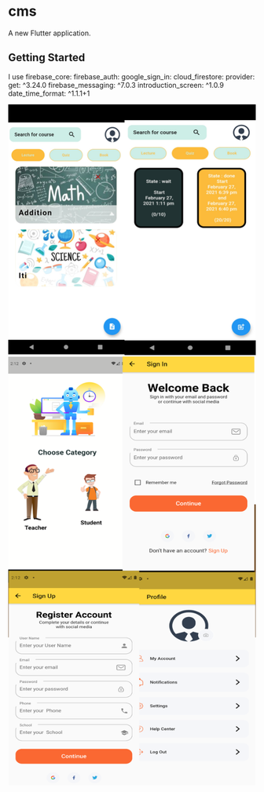 # cms

A new Flutter application.

## Getting Started

I use 
  firebase_core:
  firebase_auth:
  google_sign_in:
  cloud_firestore:
  provider:
  get: ^3.24.0
  firebase_messaging: ^7.0.3
  introduction_screen: ^1.0.9
  date_time_format: ^1.1.1+1

![Preview](/pe.png)
![Preview](/JA.png)
